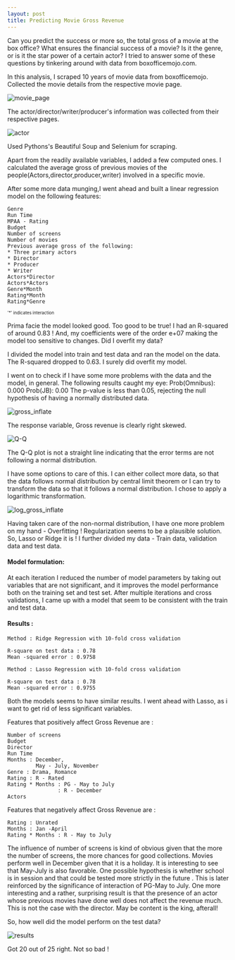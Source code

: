 ```yaml
---
layout: post
title: Predicting Movie Gross Revenue
---
```




Can you predict the success or more so, the total gross of a movie at the box office? 
What ensures the financial success of a movie? Is it the genre, or is it the star power of a certain actor? 
I tried to answer some of these questions by tinkering around with data from boxofficemojo.com.

In this analysis, I scraped 10 years of movie data from boxofficemojo.
Collected the movie details from the respective movie page.

![movie_page](/images/movie_page.png)

The actor/director/writer/producer's information was collected from their respective pages.

![actor](/images/actor.png)

Used Pythons's Beautiful Soup and Selenium for scraping.

Apart from the readily available variables, I added a few computed ones. I calculated the average gross of previous movies of the people(Actors,director,producer,writer) involved in a specific movie. 

After some more data munging,I went ahead and built a linear regression model on the following features:
```
Genre
Run Time
MPAA - Rating
Budget
Number of screens
Number of movies
Previous average gross of the following:
* Three primary actors
* Director
* Producer
* Writer
Actors*Director
Actors*Actors
Genre*Month
Rating*Month
Rating*Genre
```
<sub><sup>'*' indicates interaction</sup></sub>

Prima facie the model looked good. Too good to be true! I had an R-squared of around 0.83 ! And, my coefficients were of the order
e+07 making the model too sensitive to changes. Did I overfit my data?

I divided the model into train and test data and ran the model on the data. The R-squared dropped to 0.63. I surely did overfit 
my model. 

I went on to check if I have some more problems with the data and the model, in general. The following results caught my eye:
Prob(Omnibus):  0.000
Prob(JB):   0.00
The p-value is less than 0.05, rejecting the null hypothesis of having a normally distributed data.

![gross_inflate](/images/gross_inflate.png)

The response variable, Gross revenue is clearly right skewed.

![Q-Q](/images/Q-Q.png)

The Q-Q plot is not a straight line indicating that the error terms are not following a normal distribution.
 
 I have some options to care of this. I can either collect more data, so that the data follows normal distribution by central
 limit theorem or I can try to transform the data so that it follows a normal distribution. I chose to apply a logarithmic
 transformation.
 
 ![log_gross_inflate](/images/log_gross_inflate.png)
 
 
 Having taken care of the non-normal distribution, I have one more problem on my hand - Overfitting !
 Regularization seems to be a plausible solution. So, Lasso or Ridge it is ! 
 I further divided my data - Train data, validation data and test data.
 
#### Model formulation:
 
 At each iteration I reduced the number of model parameters by taking out variables that are not significant, and it 
 improves the model performance both on the training set and test set.
 After multiple iterations and cross validations, I came up with a model that seem to be consistent with the train 
 and test data.
 
#### Results :

```
Method : Ridge Regression with 10-fold cross validation

R-square on test data : 0.78
Mean -squared error : 0.9758

Method : Lasso Regression with 10-fold cross validation

R-square on test data : 0.78
Mean -squared error : 0.9755
```

Both the models seems to have similar results. I went ahead with Lasso, as i want to get rid of less significant variables.

Features that positively affect Gross Revenue are :

```
Number of screens
Budget
Director
Run Time
Months : December,
         May - July, November
Genre : Drama, Romance
Rating : R - Rated
Rating * Months : PG - May to July
                : R - December
Actors
```

Features that negatively affect Gross Revenue are :

```
Rating : Unrated
Months : Jan -April
Rating * Months : R - May to July
```
The influence of number of screens is kind of obvious given that the more the number of screens, the more chances for good collections.
Movies perform well in December given that it is a holiday. It is interesting to see that May-July is also favorable. One possible hypothesis is whether school is in session and that could be tested more strictly in the future . This is later reinforced by the significance of interaction of PG-May to July.
One more interesting and a rather, surprising result is that the presence of an actor whose previous movies have done well does not affect the revenue much. This is not the case with the director. May be content is the king, afterall! 

So, how well did the model perform on the test data?

![results](/images/results.png)

Got 20 out of 25 right. Not so bad !
 


 
